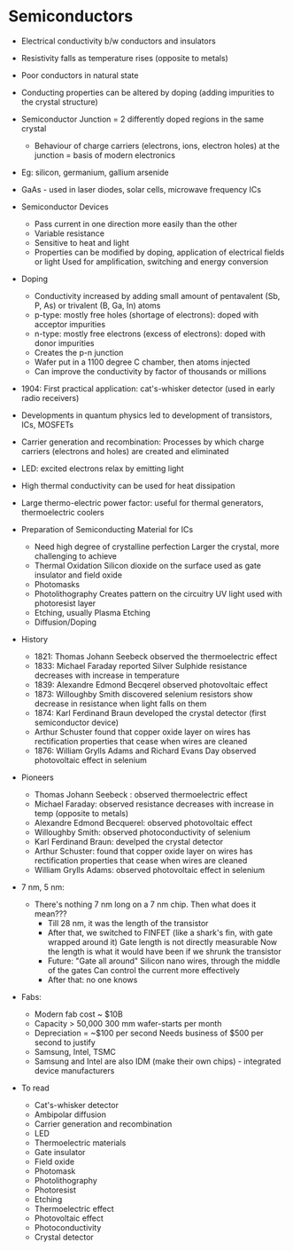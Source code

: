 # Semiconductors

* Electrical conductivity b/w conductors and insulators
* Resistivity falls as temperature rises (opposite to metals)
* Poor conductors in natural state
* Conducting properties can be altered by doping (adding impurities to the crystal structure)
* Semiconductor Junction = 2 differently doped regions in the same crystal
    * Behaviour of charge carriers (electrons, ions, electron holes) at the junction = basis of modern electronics
* Eg: silicon, germanium, gallium arsenide
* GaAs - used in laser diodes, solar cells, microwave frequency ICs
* Semiconductor Devices
    * Pass current in one direction more easily than the other
    * Variable resistance
    * Sensitive to heat and light
    * Properties can be modified by doping, application of electrical fields or light
        Used for amplification, switching and energy conversion
* Doping
    * Conductivity increased by adding small amount of pentavalent (Sb, P, As) or trivalent (B, Ga, In) atoms
    * p-type: mostly free holes (shortage of electrons): doped with acceptor impurities
    * n-type: mostly free electrons (excess of electrons): doped with donor impurities
    * Creates the p-n junction
    * Wafer put in a 1100 degree C chamber, then atoms injected
    * Can improve the conductivity by factor of thousands or millions



* 1904: First practical application: cat's-whisker detector (used in early radio receivers)
* Developments in quantum physics led to development of transistors, ICs, MOSFETs
* Carrier generation and recombination: Processes by which charge carriers (electrons and holes) are created and eliminated
* LED: excited electrons relax by emitting light
* High thermal conductivity can be used for heat dissipation
* Large thermo-electric power factor: useful for thermal generators, thermoelectric coolers
* Preparation of Semiconducting Material for ICs
    * Need high degree of crystalline perfection
        Larger the crystal, more challenging to achieve
    * Thermal Oxidation
        Silicon dioxide on the surface used as gate insulator and field oxide
    * Photomasks
    * Photolithography
        Creates pattern on the circuitry
        UV light used with photoresist layer
    * Etching, usually Plasma Etching
    * Diffusion/Doping

* History
    * 1821: Thomas Johann Seebeck observed the thermoelectric effect
    * 1833: Michael Faraday reported Silver Sulphide resistance decreases with increase in temperature
    * 1839: Alexandre Edmond Becqerel observed photovoltaic effect
    * 1873: Willoughby Smith discovered selenium resistors show decrease in resistance when light falls on them
    * 1874: Karl Ferdinand Braun developed the crystal detector (first semiconductor device)
    * Arthur Schuster found that copper oxide layer on wires has rectification properties that cease when wires are cleaned
    * 1876: William Grylls Adams and Richard Evans Day observed photovoltaic effect in selenium

* Pioneers
    * Thomas Johann Seebeck : observed thermoelectric effect
    * Michael Faraday: observed resistance decreases with increase in temp (opposite to metals)
    * Alexandre Edmond Becquerel: observed photovoltaic effect
    * Willoughby Smith: observed photoconductivity of selenium
    * Karl Ferdinand Braun: develped the crystal detector
    * Arthur Schuster: found that copper oxide layer on wires has rectification properties that cease when wires are cleaned
    * William Grylls Adams: observed photovoltaic effect in selenium

 
* 7 nm, 5 nm: 
    * There's nothing 7 nm long on a 7 nm chip. Then what does it mean???
        * Till 28 nm, it was the length of the transistor
        * After that, we switched to FINFET (like a shark's fin, with gate wrapped around it)
            Gate length is not directly measurable
            Now the length is what it would have been if we shrunk the transistor
        * Future: "Gate all around"
            Silicon nano wires, through the middle of the gates
                Can control the current more effectively
        * After that: no one knows

* Fabs:
    * Modern fab cost ~ $10B
    * Capacity > 50,000 300 mm wafer-starts per month
    * Depreciation = ~$100 per second
        Needs business of $500 per second to justify
    * Samsung, Intel, TSMC
    * Samsung and Intel are also IDM (make their own chips) - integrated device manufacturers

* To read
    * Cat's-whisker detector
    * Ambipolar diffusion
    * Carrier generation and recombination
    * LED
    * Thermoelectric materials
    * Gate insulator
    * Field oxide
    * Photomask
    * Photolithography
    * Photoresist
    * Etching
    * Thermoelectric effect
    * Photovoltaic effect
    * Photoconductivity
    * Crystal detector
